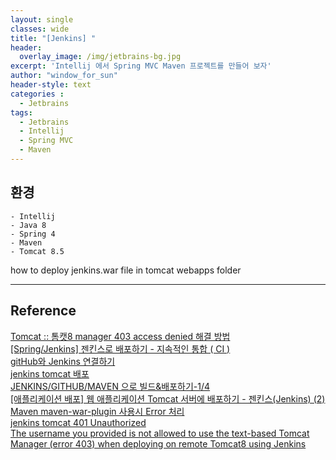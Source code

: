 ```yaml
--- 
layout: single
classes: wide
title: "[Jenkins] "
header:
  overlay_image: /img/jetbrains-bg.jpg
excerpt: 'Intellij 에서 Spring MVC Maven 프로젝트를 만들어 보자'
author: "window_for_sun"
header-style: text
categories :
  - Jetbrains
tags:
  - Jetbrains
  - Intellij
  - Spring MVC
  - Maven
---  
```


## 환경
	- Intellij
	- Java 8
	- Spring 4
	- Maven
	- Tomcat 8.5

how to deploy jenkins.war file in tomcat webapps folder



---
## Reference
[Tomcat :: 톰캣8 manager 403 access denied 해결 방법](https://hongku.tistory.com/196)  
[[Spring/Jenkins] 젠킨스로 배포하기 - 지속적인 통합 ( CI )](https://victorydntmd.tistory.com/230)  
[gitHub와 Jenkins 연결하기](https://bcho.tistory.com/1237)  
[jenkins tomcat 배포](https://handcoding.tistory.com/25)  
[JENKINS/GITHUB/MAVEN 으로 빌드&배포하기-1/4](https://dukeom.wordpress.com/2017/03/19/jenkinsgithubmaven-%EC%9C%BC%EB%A1%9C-%EB%B9%8C%EB%93%9C%EB%B0%B0%ED%8F%AC%ED%95%98%EA%B8%B0-14/)  
[[애플리케이션 배포] 웹 애플리케이션 Tomcat 서버에 배포하기 - 젠킨스(Jenkins) (2)](https://blog.tophoon.com/2018/03/23/deploy-war-to-tomcat-jenkins.html)  
[Maven maven-war-plugin 사용시 Error 처리](https://enosent.tistory.com/49)  
[jenkins tomcat 401 Unauthorized](http://jagdeesh1009.blogspot.com/2016/04/jenkins-tomcat-401-unauthorized-org.html)  
[The username you provided is not allowed to use the text-based Tomcat Manager (error 403) when deploying on remote Tomcat8 using Jenkins](https://stackoverflow.com/questions/41675813/the-username-you-provided-is-not-allowed-to-use-the-text-based-tomcat-manager-e)  
